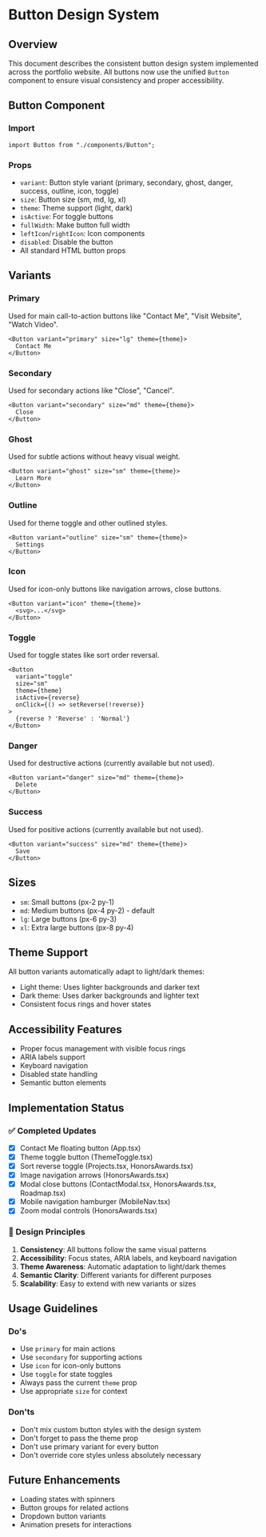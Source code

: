 # Button Design System

## Overview
This document describes the consistent button design system implemented across the portfolio website. All buttons now use the unified `Button` component to ensure visual consistency and proper accessibility.

## Button Component

### Import
```tsx
import Button from "./components/Button";
```

### Props
- `variant`: Button style variant (primary, secondary, ghost, danger, success, outline, icon, toggle)
- `size`: Button size (sm, md, lg, xl)
- `theme`: Theme support (light, dark)
- `isActive`: For toggle buttons
- `fullWidth`: Make button full width
- `leftIcon`/`rightIcon`: Icon components
- `disabled`: Disable the button
- All standard HTML button props

## Variants

### Primary
Used for main call-to-action buttons like "Contact Me", "Visit Website", "Watch Video".
```tsx
<Button variant="primary" size="lg" theme={theme}>
  Contact Me
</Button>
```

### Secondary
Used for secondary actions like "Close", "Cancel".
```tsx
<Button variant="secondary" size="md" theme={theme}>
  Close
</Button>
```

### Ghost
Used for subtle actions without heavy visual weight.
```tsx
<Button variant="ghost" size="sm" theme={theme}>
  Learn More
</Button>
```

### Outline
Used for theme toggle and other outlined styles.
```tsx
<Button variant="outline" size="sm" theme={theme}>
  Settings
</Button>
```

### Icon
Used for icon-only buttons like navigation arrows, close buttons.
```tsx
<Button variant="icon" theme={theme}>
  <svg>...</svg>
</Button>
```

### Toggle
Used for toggle states like sort order reversal.
```tsx
<Button 
  variant="toggle" 
  size="sm" 
  theme={theme}
  isActive={reverse}
  onClick={() => setReverse(!reverse)}
>
  {reverse ? 'Reverse' : 'Normal'}
</Button>
```

### Danger
Used for destructive actions (currently available but not used).
```tsx
<Button variant="danger" size="md" theme={theme}>
  Delete
</Button>
```

### Success
Used for positive actions (currently available but not used).
```tsx
<Button variant="success" size="md" theme={theme}>
  Save
</Button>
```

## Sizes
- `sm`: Small buttons (px-2 py-1)
- `md`: Medium buttons (px-4 py-2) - default
- `lg`: Large buttons (px-6 py-3)
- `xl`: Extra large buttons (px-8 py-4)

## Theme Support
All button variants automatically adapt to light/dark themes:
- Light theme: Uses lighter backgrounds and darker text
- Dark theme: Uses darker backgrounds and lighter text
- Consistent focus rings and hover states

## Accessibility Features
- Proper focus management with visible focus rings
- ARIA labels support
- Keyboard navigation
- Disabled state handling
- Semantic button elements

## Implementation Status

### ✅ Completed Updates
- [x] Contact Me floating button (App.tsx)
- [x] Theme toggle button (ThemeToggle.tsx)
- [x] Sort reverse toggle (Projects.tsx, HonorsAwards.tsx)
- [x] Image navigation arrows (HonorsAwards.tsx)
- [x] Modal close buttons (ContactModal.tsx, HonorsAwards.tsx, Roadmap.tsx)
- [x] Mobile navigation hamburger (MobileNav.tsx)
- [x] Zoom modal controls (HonorsAwards.tsx)

### 📝 Design Principles
1. **Consistency**: All buttons follow the same visual patterns
2. **Accessibility**: Focus states, ARIA labels, and keyboard navigation
3. **Theme Awareness**: Automatic adaptation to light/dark themes
4. **Semantic Clarity**: Different variants for different purposes
5. **Scalability**: Easy to extend with new variants or sizes

## Usage Guidelines

### Do's
- Use `primary` for main actions
- Use `secondary` for supporting actions
- Use `icon` for icon-only buttons
- Use `toggle` for state toggles
- Always pass the current `theme` prop
- Use appropriate `size` for context

### Don'ts
- Don't mix custom button styles with the design system
- Don't forget to pass the theme prop
- Don't use primary variant for every button
- Don't override core styles unless absolutely necessary

## Future Enhancements
- Loading states with spinners
- Button groups for related actions
- Dropdown button variants
- Animation presets for interactions
